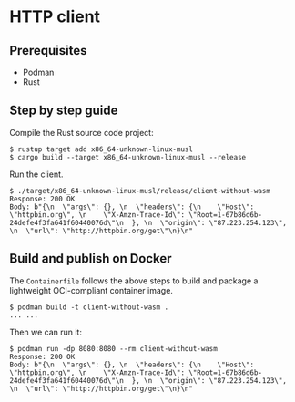 # HTTP client

## Prerequisites

- Podman
- Rust

## Step by step guide

Compile the Rust source code project:

```
$ rustup target add x86_64-unknown-linux-musl
$ cargo build --target x86_64-unknown-linux-musl --release
```

Run the client.

```
$ ./target/x86_64-unknown-linux-musl/release/client-without-wasm
Response: 200 OK
Body: b"{\n  \"args\": {}, \n  \"headers\": {\n    \"Host\": \"httpbin.org\", \n    \"X-Amzn-Trace-Id\": \"Root=1-67b86d6b-24defe4f3fa641f60440076d\"\n  }, \n  \"origin\": \"87.223.254.123\", \n  \"url\": \"http://httpbin.org/get\"\n}\n"
```

## Build and publish on Docker

The `Containerfile` follows the above steps to build and package a lightweight OCI-compliant container image.
```
$ podman build -t client-without-wasm .
... ...
```

Then we can run it:
```
$ podman run -dp 8080:8080 --rm client-without-wasm
Response: 200 OK
Body: b"{\n  \"args\": {}, \n  \"headers\": {\n    \"Host\": \"httpbin.org\", \n    \"X-Amzn-Trace-Id\": \"Root=1-67b86d6b-24defe4f3fa641f60440076d\"\n  }, \n  \"origin\": \"87.223.254.123\", \n  \"url\": \"http://httpbin.org/get\"\n}\n"
```

